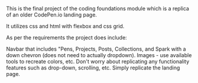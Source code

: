 This is the final project of the coding foundations module which is a replica of an older CodePen.io landing page.

It utilizes css and html with flexbox and css grid.

As per the requirements the project does include:

Navbar that includes "Pens, Projects, Posts, Collections, and Spark with a down chevron (does not need to actually dropdown).
Images - use available tools to recreate colors, etc.
Don't worry about replicating any functionality features such as drop-down, scrolling, etc. Simply replicate the landing page.
